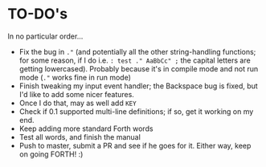 # TO-DO's

In no particular order...

* Fix the bug in `."` (and potentially all the other string-handling functions; for some reason, if I do i.e. `: test ." AaBbCc" ;` the capital letters are getting lowercased).  Probably because it's in compile mode and not run mode (`."` works fine in run mode)
* Finish tweaking my input event handler; the Backspace bug is fixed, but I'd like to add some nicer features.
* Once I do that, may as well add `KEY`
* Check if 0.1 supported multi-line definitions; if so, get it working on my end.
* Keep adding more standard Forth words
* Test all words, and finish the manual
* Push to master, submit a PR and see if he goes for it.  Either way, keep on going FORTH! :)
